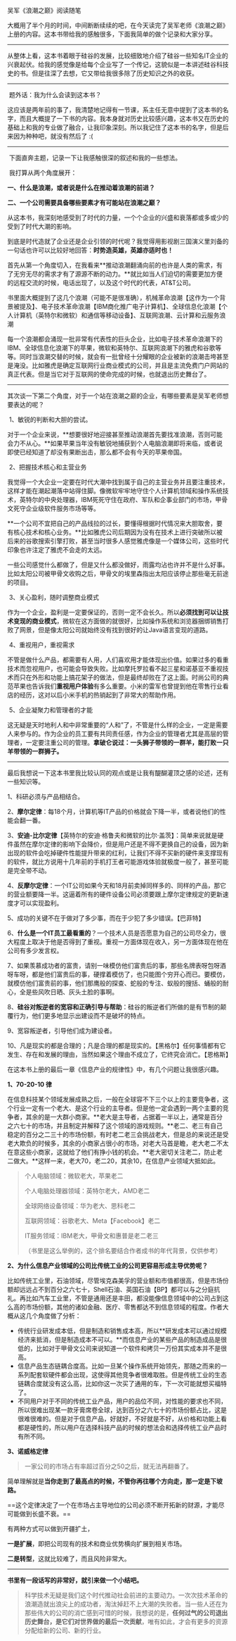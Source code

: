 吴军《浪潮之巅》阅读随笔		

​		大概用了半个月的时间，中间断断续续的吧，在今天读完了吴军老师《浪潮之巅》上册的内容。这本书带给我的感触很多，下面我简单的做个记录和大家分享。

------

​		从整体上看，这本书着眼于硅谷的发展，比较细致地介绍了硅谷一些知名IT企业的兴衰起伏。给我的感觉像是给每个企业写了一个传记，这貌似是一本讲述硅谷科技史的书。但是往深了去想，它又带给我很多除了历史知识之外的收获。

----

​		题外话：我为什么会读到这本书？

​		这应该是两年前的事了，我清楚地记得有一节课，系主任无意中提到了这本书的名字，而且大概提了一下书的内容。我本身就对历史比较感兴趣，这本书又在历史的基础上和我的专业做了融合，让我印象深刻。所以我记住了这本书的名字，但是后来因为种种吧，就没有然后了 :(

-----

​		下面直奔主题，记录一下让我感触很深的叙述和我的一些想法。

​		我打算从两个角度展开：

​		**一、什么是浪潮，或者说是什么在推动着浪潮的前进？**

​		**二、一个公司需要具备哪些要素才有可能站在浪潮之巅？**

​		从这本书，我深刻地感受到了时代的力量，一个个企业的兴盛和衰落都或多或少的受到了时代大潮的影响。

到底是时代造就了企业还是企业引领的时代呢？我觉得用影视剧三国演义里刘备的一句话也许可以比较好地回答：**时势造英雄，英雄亦适时也！**



​		首先从第一个角度切入，在我看来**推动浪潮翻涌向前的也许是人类的需求，有了无穷无尽的需求才有了源源不断的动力。**就比如当人们迫切的需要更加方便的远程交流的时候，电话出现了，以及这个时代的代表，AT&T公司。

​		书里面大概提到了这几个浪潮（可能不是很准确），机械革命浪潮【这作为一个背景被提及】、电子技术革命浪潮【IBM商化推广电子计算机】、全球信息化浪潮【个人计算机（英特尔和微软）和通信等移动设备】、互联网浪潮、云计算和云服务浪潮

​		每一个浪潮都会涌现一批非常有代表性的巨头企业，比如电子技术革命浪潮下的IBM、全球信息化浪潮下的苹果，微软和英特尔、互联网浪潮下的雅虎和谷歌等等。同时当浪潮交替的时候，就会有一批曾经十分耀眼的企业被新的浪潮击垮甚至是淹没。比如雅虎是确定互联网行业商业模式的公司，并且是主流免费门户网站的真正代表。但是当它对于互联网的使命完成的时候，也就退出历史舞台了。

------

​		其次谈一下第二个角度，对于一个站在浪潮之巅的企业，有哪些要素是吴军老师想要表达的呢？

​		1、敏锐的判断和大胆的尝试。

​		对于一个企业来说，**想要很好地迎接甚至推动浪潮首先要找准浪潮，否则可能会力不从心。**如果苹果当年没有敏锐地捕获到个人电脑浪潮即将来临，或者说即使已经知道了却没有果断出击，那么都不会有今天的苹果帝国。

​		2、把握技术核心和主营业务

​		我觉得一个大企业一定要在时代大潮中找到属于自己的主营业务并且要注重技术，这样才能在潮起潮落中站得住脚。像微软牢牢地守住个人计算机领域和操作系统技术，英特尔的中央处理器，IBM死死守住在政府、军队和企事业部门的市场，甲骨文死守企业级软件服务市场等等。

​		**一个公司不宜把自己的产品线拉的过长，要懂得根据时代情况来大胆取舍，要有核心技术和核心业务。**比如雅虎公司后期因为没有在技术上进行突破所以被后来的谷歌搜索引擎打败，甚至当时很多人感觉雅虎像是一个媒体公司，这些时代印象也许注定了雅虎不会走的太远。

​		一些公司感觉什么都做了，但是又什么都没做好，雨露均沾也许并不是什么好事。比如太阳公司被甲骨文收购之后，甲骨文的埃里森指出太阳应该停止那些毫无前途的项目。

​		3、关心盈利，随时调整商业模式

​		作为一个企业，盈利是一定要保证的，否则一定不会长久。所以**必须找到可以让技术变现的商业模式**，微软在这方面做的就很好，比如操作系统和浏览器捆绑销售打败了网景，但是像太阳公司就始终没有找到很好的让Java语言变现的道路。

​		4、重视用户，重视需求

​		不管是做什么产品，都需要有人用，人们喜欢用才能体现出价值。如果过多的看重技术而忽视用户，也可能会导致失败。比如摩托罗拉看不起三星和诺基亚不重视技术而只在外形和功能上搞花架子的做法，但是最终却败在了这上面。时尚公司的典范苹果也告诉我们**重视用户体验**有多么重要。小米的雷军也曾提到他在零售行业看店的经历，这对以后小米手机的热销起到了非常大的帮助作用。

​		5、企业凝聚力和管理者的才能

​		这无疑是天时地利人和中非常重要的“人和”了，不管是什么样的企业，一定是需要人来参与的。作为企业的员工要有共同责任感，作为企业的管理者尤其是高层的管理者，一定要注重公司的管理。**拿破仑说过：一头狮子带领的一群羊，能打败一只羊带领的一群狮子。**



-----------



最后我想说一下这本书里我比较认同的观点或是让我有醍醐灌顶之感的论述，还有一些知识等。

1、科研必须与产品相结合。

2、**摩尔定律**：每18个月，计算机等IT产品的价格就会下降一半，或者说他们的性能会翻一番。

3、**安迪-比尔定律**【英特尔的安迪·格鲁夫和微软的比尔·盖茨】：简单来说就是硬件虽然在摩尔定律的影响下会降价，但是用户还是不得不更换自己的设备，因为新出现的软件会吃掉硬件性能提升带来的红利，让我们不得不买新的硬件来支撑现有的软件，就比方说用十几年前的手机打王者可能游戏体验就极度一般了，甚至可能是完全带不动。

4、**反摩尔定律**：一个IT公司如果今天和18月前卖掉同样多的、同样的产品，那它的营业额要降一半。这逼着所有的硬件设备公司必须要跟上摩尔定律规定的更新速度才可以实现盈利。

5、成功的关键不在于做对了多少事，而在于少犯了多少错误。【巴菲特】

6、**什么是一个IT员工最看重的**？一个技术人员是否愿意为自己的公司尽全力，很大程度上取决于他是否得到了重视。重视一方面体现在收入，另一方面体现在他在公司有多少发言权。

7、如果羡慕成功者的富贵，请别一味模仿他们富贵后的事，那些名牌表呀包呀酒呀车呀，都是他们富贵后的事，硬撑着模仿了，也只能图个穷开心而已。要模仿，就模仿他们富贵前的事，他们那鹰般的探查、蛇般的专注、蚁般的搜括、蛹般的耐心，全是些风吹日晒、灰头土脸的事啊。

8、**硅谷对叛逆者的宽容和正确引导与帮助**：硅谷的叛逆者们所做的是有节制的颠覆行为，他们更多地显示出建设而不是破坏的特点。

9、宽容叛逆者，引导他们成为建设者。

10、凡是现实的都是合理的；凡是合理的都是现实的。【黑格尔】任何事情都有它发生、存在和发展的理由，当然如果这个理由不成立了，它终究会消亡。【恩格斯】



在这本书上册的最后一章《信息产业的规律性》中，有几个问题让我很感兴趣。

**1、70-20-10 律**

在信息科技某个领域发展成熟之后，一般在全球容不下三个以上的主要竞争者，这个行业一定有一个老大、是这个行业的主导者。但是他一定会遇到一两个主要的竞争者，其余的是一大群小商家。**老大是主导者，占据着一半以上，通常是百分之六七十的市场，并且制定并解释了这个领域的游戏规则。**老二、老三有自己稳定的百分之二三十的市场份额，有时老二老三会挑战老大，但是总的来说还是受老大欺负的时候多，其余的小商家占很小的市场，对老大马首是瞻，老大老二不太在意这些小商家，这就给了他们有挣小钱的机会。**老大密切关注老二，防止老二做大。**这样一来，老大70，老二20，其余10，在信息产业领域大抵如此。

> 个人电脑领域：微软老大，苹果老二
>
> 个人电脑处理器领域：英特尔老大，AMD老二
>
> 全球网络设备领域：华为老大、思科老二
>
> 互联网领域：谷歌老大、Meta【Facebook】老二
>
> IT服务领域：IBM老大，甲骨文和惠普是老二老三
>
> （书里是这么举例的，这个排名要结合作者成书的年代背景，仅供参考）

**2、为什么信息产业领域的公司比传统工业的公司更容易形成主导优势呢？**

比如传统工业里，石油领域，尽管埃克森美孚的营业额和市值都很高，但是市场份额却远远占不到百分之六七十，Shell石油、英国石油【BP】都可以与之分庭抗礼。再比如汽车工业里，不管是通用还是丰田，都没能像信息领域中的公司占到这么高的市场份额，其他的诸如金融、医疗、零售都达不到信息领域的程度。作者大概从这几个角度做了分析：

- 传统行业研发成本低，但是制造和销售成本高，所以**研发成本可以通过规模经济来抵消，但是制造成本不可以。**而信息产业的某些产品的制造成品是很低的，比如对于甲骨文公司来说知道一个软件和拷贝一万份其实成本并不是很高。
- 信息产品生态链耦合度高。比如一旦某个操作系统开始领先，那随之而来的一系列配套软硬件都会出现，这使得其他竞争者很难取胜。但是传统工业的生态链耦合度就没有这么高，比如你这一次买了通用的车，下一次可能就想买福特了。
- 不同用户对于不同的传统工业产品，用户的品位不同，对性能的要求也不同，所以很难出现某一款牙膏席卷全球，达到百分之六七十的市场份额占比，这是很难很难的。但是对于信息产品，好就好，不好就是不好，从价格和功能上看都是硬性的，所以用户在选择科技产品的时候的想法会和选择传统工业产品时有所不同。

**3、诺威格定律**

> 一家公司的市场占有率超过百分之50之后，就无法再翻番了。

简单理解就是**当你走到了最高点的时候，不管你再往哪个方向走，那一定是下坡路。**

==这个定律决定了一个在市场占主导地位的公司必须不断开拓新的财源，才能尽可能做到长盛不衰。==

有两种方式可以做到开疆扩土，

**一是扩展**，即把公司现有的技术和商业优势横向扩展到相关市场。

**二是转型**，这就比较难了，而且风险非常大。

------------

**书里有一段话写的非常好，就引来做一个小结吧。**

> 科学技术无疑是我们这个时代推动社会前进的主要动力。一次次技术革命的浪潮造就出浪尖上的成功者，淘汰掉赶不上大潮的失败者。当一些人还在为那些伟大的公司的消亡感到可惜的时候，我想说的是，**任何过气的公司退出历史舞台，是它们对世界做的最后一次贡献**，唯有如此，才会有更多的资源分配给新的公司、新的行业。









